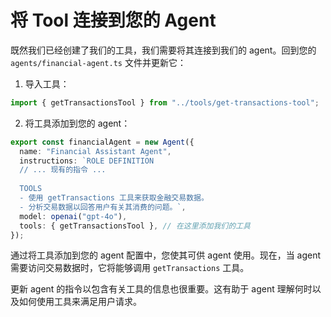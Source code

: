 # 将 Tool 连接到您的 Agent

既然我们已经创建了我们的工具，我们需要将其连接到我们的 agent。回到您的 `agents/financial-agent.ts` 文件并更新它：

1. 导入工具：

```typescript
import { getTransactionsTool } from "../tools/get-transactions-tool";
```

2. 将工具添加到您的 agent：

```typescript
export const financialAgent = new Agent({
  name: "Financial Assistant Agent",
  instructions: `ROLE DEFINITION
  // ... 现有的指令 ...
  
  TOOLS
  - 使用 getTransactions 工具来获取金融交易数据。
  - 分析交易数据以回答用户有关其消费的问题。`,
  model: openai("gpt-4o"),
  tools: { getTransactionsTool }, // 在这里添加我们的工具
});
```

通过将工具添加到您的 agent 配置中，您使其可供 agent 使用。现在，当 agent 需要访问交易数据时，它将能够调用 `getTransactions` 工具。

更新 agent 的指令以包含有关工具的信息也很重要。这有助于 agent 理解何时以及如何使用工具来满足用户请求。
